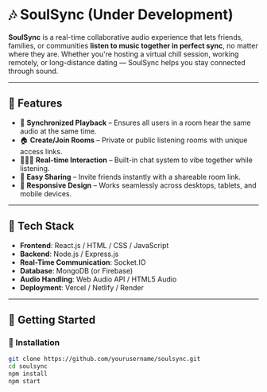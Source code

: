# 🎶 SoulSync (Under Development)

**SoulSync** is a real-time collaborative audio experience that lets friends, families, or communities **listen to music together in perfect sync**, no matter where they are. Whether you're hosting a virtual chill session, working remotely, or long-distance dating — SoulSync helps you stay connected through sound.

---

## 🌟 Features

- 🔄 **Synchronized Playback** – Ensures all users in a room hear the same audio at the same time.
- 🏠 **Create/Join Rooms** – Private or public listening rooms with unique access links.
- 🧑‍🤝‍🧑 **Real-time Interaction** – Built-in chat system to vibe together while listening.
- 🔗 **Easy Sharing** – Invite friends instantly with a shareable room link.
- 📱 **Responsive Design** – Works seamlessly across desktops, tablets, and mobile devices.

---

## 🧰 Tech Stack

- **Frontend**: React.js / HTML / CSS / JavaScript
- **Backend**: Node.js / Express.js
- **Real-Time Communication**: Socket.IO
- **Database**: MongoDB (or Firebase)
- **Audio Handling**: Web Audio API / HTML5 Audio
- **Deployment**: Vercel / Netlify / Render

---

## 🚀 Getting Started

### 🔧 Installation

```bash
git clone https://github.com/yourusername/soulsync.git
cd soulsync
npm install
npm start
